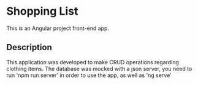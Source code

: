 # Shopping List

This is an Angular project front-end app.

## Description

This application was developed to make CRUD operations regarding clothing items. The database was mocked with a json server, you need to run 'npm run server' in order to use the app, as 
well as 'ng serve'






